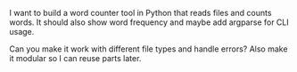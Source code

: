 I want to build a word counter tool in Python that reads files and counts words. It should also show word frequency and maybe add argparse for CLI usage.

Can you make it work with different file types and handle errors? Also make it modular so I can reuse parts later.

